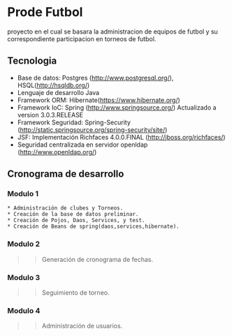 # Prode Futbol #
proyecto en el cual se basara la administracion de equipos de futbol y su correspondiente participacion en torneos de futbol.
## Tecnologia ##
  * Base de datos: Postgres (http://www.postgresql.org/), HSQL(http://hsqldb.org/)
  * Lenguaje de desarrollo Java
  * Framework ORM: Hibernate(https://www.hibernate.org/)
  * Framework IoC: Spring (http://www.springsource.org/) Actualizado a version 3.0.3.RELEASE
  * Framework Seguridad: Spring-Security (http://static.springsource.org/spring-security/site/)
  * JSF: Implementación Richfaces 4.0.0.FINAL (http://jboss.org/richfaces/)
  * Seguridad centralizada en servidor openldap (http://www.openldap.org/)
## Cronograma de desarrollo ##
### Modulo 1 ###
    * Administración de clubes y Torneos.
    * Creación de la base de datos preliminar.
    * Creación de Pojos, Daos, Services, y test.
    * Creación de Beans de spring(daos,services,hibernate).
### Modulo 2 ###
> > Generación de cronograma de fechas.
### Modulo 3 ###
> > Seguimiento de torneo.
### Modulo 4 ###
> > Administración de usuarios.
